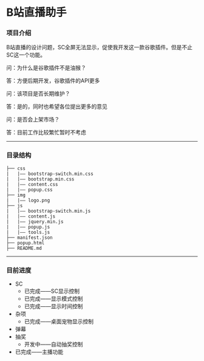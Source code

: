 <!--
 * @Descripttion: 项目介绍
 * @version: 1.0.0
 * @Author: 魏皮皮
 * @Date: 2023-03-21 10:58:25
 * @LastEditors: 魏皮皮
 * @LastEditTime: 2023-03-21 11:53:02
-->
# B站直播助手

### 项目介绍
B站直播的设计问题，SC全屏无法显示，促使我开发这一款谷歌插件。但是不止SC这一个功能。

问：为什么是谷歌插件不是油猴？

答：方便后期开发，谷歌插件的API更多

问：该项目是否长期维护？

答：是的，同时也希望各位提出更多的意见

问：是否会上架市场？

答：目前工作比较繁忙暂时不考虑

***

### 目录结构
```
├── css
|   |—— bootstrap-switch.min.css
|   |—— bootstrap.min.css
|   |—— content.css
|   |—— popup.css
├── img
|   |—— logo.png
├── js
|   |—— bootstrap-switch.min.js
|   |—— content.js
|   |—— jquery.min.js
|   |—— popup.js
|   |—— tools.js
├── manifest.json
├── popup.html
├── README.md
```

***
### 目前进度
- SC
    - 已完成——SC显示控制
    - 已完成——显示模式控制
    - 已完成——显示时间控制
- 杂项
    - 已完成——桌面宠物显示控制
- 弹幕
- 抽奖
    - 开发中——自动抽奖控制
- 已完成——主播功能